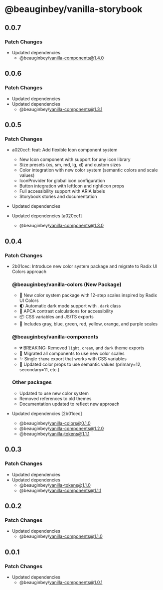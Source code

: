 # @beauginbey/vanilla-storybook

## 0.0.7

### Patch Changes

- Updated dependencies
  - @beauginbey/vanilla-components@1.4.0

## 0.0.6

### Patch Changes

- Updated dependencies
- Updated dependencies
  - @beauginbey/vanilla-components@1.3.1

## 0.0.5

### Patch Changes

- a020ccf: feat: Add flexible Icon component system

  - New Icon component with support for any icon library
  - Size presets (xs, sm, md, lg, xl) and custom sizes
  - Color integration with new color system (semantic colors and scale values)
  - IconProvider for global icon configuration
  - Button integration with leftIcon and rightIcon props
  - Full accessibility support with ARIA labels
  - Storybook stories and documentation

- Updated dependencies
- Updated dependencies [a020ccf]
  - @beauginbey/vanilla-components@1.3.0

## 0.0.4

### Patch Changes

- 2b01cec: Introduce new color system package and migrate to Radix UI Colors approach

  ### @beauginbey/vanilla-colors (New Package)

  - 🎨 New color system package with 12-step scales inspired by Radix UI Colors
  - 🌓 Automatic dark mode support with `.dark` class
  - 🎯 APCA contrast calculations for accessibility
  - 📦 CSS variables and JS/TS exports
  - 🌈 Includes gray, blue, green, red, yellow, orange, and purple scales

  ### @beauginbey/vanilla-components

  - 💔 BREAKING: Removed `light`, `cream`, and `dark` theme exports
  - 🔄 Migrated all components to use new color scales
  - ✨ Single `theme` export that works with CSS variables
  - 🎨 Updated color props to use semantic values (primary=12, secondary=11, etc.)

  ### Other packages

  - Updated to use new color system
  - Removed references to old themes
  - Documentation updated to reflect new approach

- Updated dependencies [2b01cec]
  - @beauginbey/vanilla-colors@0.1.0
  - @beauginbey/vanilla-components@1.2.0
  - @beauginbey/vanilla-tokens@1.1.1

## 0.0.3

### Patch Changes

- Updated dependencies
- Updated dependencies
  - @beauginbey/vanilla-tokens@1.1.0
  - @beauginbey/vanilla-components@1.1.1

## 0.0.2

### Patch Changes

- Updated dependencies
  - @beauginbey/vanilla-components@1.1.0

## 0.0.1

### Patch Changes

- Updated dependencies
  - @beauginbey/vanilla-components@1.0.1
